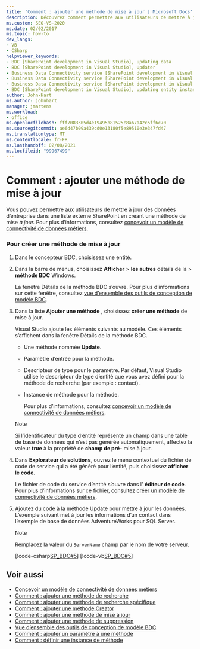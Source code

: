 ```yaml
---
title: 'Comment : ajouter une méthode de mise à jour | Microsoft Docs'
description: Découvrez comment permettre aux utilisateurs de mettre à jour des données d’entreprise dans une liste externe SharePoint en ajoutant une méthode de mise à jour.
ms.custom: SEO-VS-2020
ms.date: 02/02/2017
ms.topic: how-to
dev_langs:
- VB
- CSharp
helpviewer_keywords:
- BDC [SharePoint development in Visual Studio], updating data
- BDC [SharePoint development in Visual Studio], Updater
- Business Data Connectivity service [SharePoint development in Visual Studio], updating data
- Business Data Connectivity service [SharePoint development in Visual Studio], Updater
- Business Data Connectivity service [SharePoint development in Visual Studio], updating entity instances
- BDC [SharePoint development in Visual Studio], updating entity instances
author: John-Hart
ms.author: johnhart
manager: jmartens
ms.workload:
- office
ms.openlocfilehash: fff7083305d4e19495b81525c8a67a42c5ff6c70
ms.sourcegitcommit: ae6d47b09a439cd0e13180f5e89510e3e347fd47
ms.translationtype: MT
ms.contentlocale: fr-FR
ms.lasthandoff: 02/08/2021
ms.locfileid: "99967499"
---
```

# <a name="how-to-add-an-updater-method"></a>Comment : ajouter une méthode de mise à jour
  Vous pouvez permettre aux utilisateurs de mettre à jour des données d’entreprise dans une liste externe SharePoint en créant une méthode de mise *à jour.* Pour plus d’informations, consultez [concevoir un modèle de connectivité de données métiers](../sharepoint/designing-a-business-data-connectivity-model.md).

### <a name="to-create-an-updater-method"></a>Pour créer une méthode de mise à jour

1. Dans le concepteur BDC, choisissez une entité.

2. Dans la barre de menus, choisissez **Afficher**  >  **les autres** détails de la  >  **méthode BDC** Windows.

    La fenêtre Détails de la méthode BDC s’ouvre. Pour plus d’informations sur cette fenêtre, consultez [vue d’ensemble des outils de conception de modèle BDC](../sharepoint/bdc-model-design-tools-overview.md).

3. Dans la liste **Ajouter une méthode** , choisissez **créer une méthode** de mise à jour.

    Visual Studio ajoute les éléments suivants au modèle. Ces éléments s’affichent dans la fenêtre Détails de la méthode BDC.

   - Une méthode nommée **Update**.

   - Paramètre d’entrée pour la méthode.

   - Descripteur de type pour le paramètre. Par défaut, Visual Studio utilise le descripteur de type d’entité que vous avez défini pour la méthode de recherche (par exemple : contact).

   - Instance de méthode pour la méthode.

     Pour plus d’informations, consultez [concevoir un modèle de connectivité de données métiers](../sharepoint/designing-a-business-data-connectivity-model.md).

   > [!NOTE]
   > Si l’identificateur du type d’entité représente un champ dans une table de base de données qui n’est pas générée automatiquement, affectez la valeur **true** à la propriété de **champ de pré-** mise à jour.

4. Dans **Explorateur de solutions**, ouvrez le menu contextuel du fichier de code de service qui a été généré pour l’entité, puis choisissez **afficher le code**.

    Le fichier de code du service d’entité s’ouvre dans l' **éditeur de code**. Pour plus d’informations sur ce fichier, consultez [créer un modèle de connectivité de données métiers](../sharepoint/creating-a-business-data-connectivity-model.md).

5. Ajoutez du code à la méthode Update pour mettre à jour les données. L’exemple suivant met à jour les informations d’un contact dans l’exemple de base de données AdventureWorks pour SQL Server.

   > [!NOTE]
   > Remplacez la valeur du `ServerName` champ par le nom de votre serveur.

    [!code-csharp[SP_BDC#5](../sharepoint/codesnippet/CSharp/SP_BDC/bdcmodel1/contactservice.cs#5)]
    [!code-vb[SP_BDC#5](../sharepoint/codesnippet/VisualBasic/sp_bdc/bdcmodel1/contactservice.vb#5)]

## <a name="see-also"></a>Voir aussi
- [Concevoir un modèle de connectivité de données métiers](../sharepoint/designing-a-business-data-connectivity-model.md)
- [Comment : ajouter une méthode de recherche](../sharepoint/how-to-add-a-finder-method.md)
- [Comment : ajouter une méthode de recherche spécifique](../sharepoint/how-to-add-a-specific-finder-method.md)
- [Comment : ajouter une méthode Creator](../sharepoint/how-to-add-a-creator-method.md)
- [Comment : ajouter une méthode de mise à jour](../sharepoint/how-to-add-an-updater-method.md)
- [Comment : ajouter une méthode de suppression](../sharepoint/how-to-add-a-deleter-method.md)
- [Vue d’ensemble des outils de conception de modèle BDC](../sharepoint/bdc-model-design-tools-overview.md)
- [Comment : ajouter un paramètre à une méthode](../sharepoint/how-to-add-a-parameter-to-a-method.md)
- [Comment : définir une instance de méthode](../sharepoint/how-to-define-a-method-instance.md)
